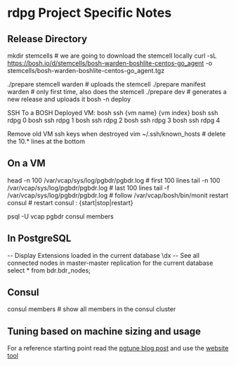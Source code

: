 # rdpg Project Specific Notes

## Release Directory

mkdir stemcells # we are going to download the stemcell locally
curl -sL https://bosh.io/d/stemcells/bosh-warden-boshlite-centos-go_agent  -o stemcells/bosh-warden-boshlite-centos-go_agent.tgz

./prepare stemcell warden # uploads the stemcell
./prepare manifest warden # only first time, also does the stemcell
./prepare dev # generates a new release and uploads it
bosh -n deploy

SSH To a BOSH Deployed VM: bosh ssh {vm name} {vm index}
bosh ssh rdpg 0
bosh ssh rdpg 1
bosh ssh rdpg 2
bosh ssh rdpg 3
bosh ssh rdpg 4

Remove old VM ssh keys when destroyed
vim ~/.ssh/known_hosts # delete the 10.* lines at the bottom

## On a VM

head -n 100 /var/vcap/sys/log/pgbdr/pgbdr.log # first 100 lines
tail -n 100 /var/vcap/sys/log/pgbdr/pgbdr.log # last 100 lines
tail -f /var/vcap/sys/log/pgbdr/pgbdr.log # follow
/var/vcap/bosh/bin/monit restart consul # restart consul : {start|stop|restart}

psql -U vcap pgbdr
consul members

## In PostgreSQL
 -- Display Extensions loaded in the current database
\dx
-- See all connected nodes in master-master replication for the current database
select * from bdr.bdr_nodes; 

## Consul
consul members # show all members in the consul cluster

## Tuning based on machine sizing and usage

For a reference starting point read the 
[pgtune blog post](http://leopard.in.ua/2014/03/24/pgtune-for-postgresql/) 
and use the [website tool](http://pgtune.leopard.in.ua)

